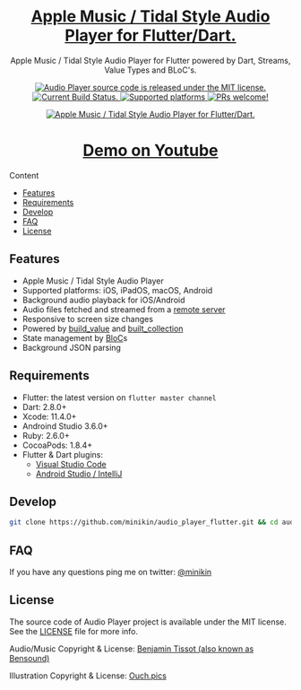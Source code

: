 <h1 align="center">
  <a href="https://github.com/minikin/audio_player_flutter">
  Apple Music / Tidal Style Audio Player for Flutter/Dart.
  </a>
</h1>

<p align="center">
  Apple Music / Tidal Style Audio Player for Flutter powered by Dart, Streams, Value Types and BLoC's.
</p>

<p align="center">
  <a href="https://github.com/minikin/audio_player_flutter/blob/develop/LICENSE">
    <img src="https://img.shields.io/badge/Source%20Code%20License-MIT-orange.svg" alt="Audio Player source code is released under the MIT license." />
  </a>
  <a href="https://github.com/minikin/audio_player_flutter/actions?query=workflow%3ACI">
    <img src="https://github.com/minikin/audio_player_flutter/workflows/CI/badge.svg?branch=develop" alt="Current Build Status." />
  </a>
      <a href="https://github.com/minikin/audio_player_flutter">
    <img src="https://img.shields.io/badge/Platform-iOS%20%7C%20iPadOS%20%7C%20macOS%20%7C%20Android-orange.svg" alt="Supported platforms" />
  </a>
  <a href="https://github.com/minikin/audio_player_flutter/blob/develop/CONTRIBUTING.md">
    <img src="https://img.shields.io/badge/PRs-Welcome-brightgreen.svg" alt="PRs welcome!" />
  </a>
</p>

<p align="center">
  <a href="https://github.com/minikin/audio_player_flutter">
    <img src="https://i.ibb.co/njjv0Ws/audio-player-flutter-demo.png" alt="Apple Music / Tidal Style Audio Player for Flutter/Dart." />
  </a>
</p>

<h1 align="center">
  <a href="https://youtu.be/R0O1dx6Ujyg" target="_blank">
  Demo on Youtube
  </a>
</h1

# Content

- [Features](#features)
- [Requirements](#requirements)
- [Develop](#develop)
- [FAQ](#faq)
- [License](#license)

## Features

- Apple Music / Tidal Style Audio Player
- Supported platforms: iOS, iPadOS, macOS, Android
- Background audio playback for iOS/Android
- Audio files fetched and streamed from a [remote server](https://github.com/minikin/json_server_for_audio_player_flutter)
- Responsive to screen size changes
- Powered by [build_value](https://pub.dev/packages/built_value) and [built_collection](https://pub.dev/packages/built_collection)
- State management by [BloC](https://pub.dev/packages/flutter_bloc)s
- Background JSON parsing

## Requirements

- Flutter: the latest version on `flutter master channel`
- Dart: 2.8.0+
- Xcode: 11.4.0+
- Androind Studio 3.6.0+
- Ruby: 2.6.0+
- CocoaPods: 1.8.4+
- Flutter & Dart plugins:
  - [Visual Studio Code](https://flutter.dev/docs/get-started/editor?tab=androidstudio)
  - [Android Studio / IntelliJ](https://flutter.dev/docs/get-started/editor?tab=vscode)

## Develop

```sh
git clone https://github.com/minikin/audio_player_flutter.git && cd audio_player_flutter
```

## FAQ

If you have any questions ping me on twitter: [@minikin](https://twitter.com/minikin)

## License

The source code of Audio Player project is available under the MIT license.
See the [LICENSE](https://github.com/minikin/audio_player_flutter/blob/develop/LICENSE) file for more info.

Audio/Music Copyright & License: [Benjamin Tissot (also known as Bensound)](https://www.bensound.com/royalty-free-music/track/erf)

Illustration Copyright & License: [Ouch.pics](https://icons8.com/)
